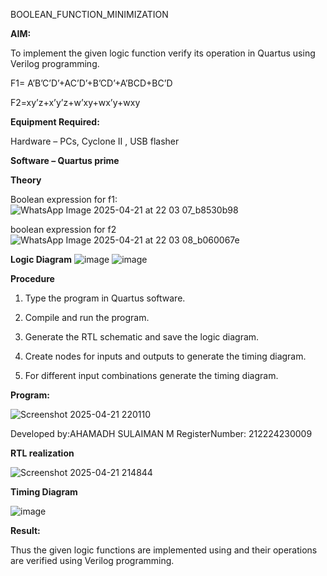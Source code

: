 BOOLEAN_FUNCTION_MINIMIZATION

**AIM:**

To implement the given logic function verify its operation in Quartus using Verilog programming.

F1= A’B’C’D’+AC’D’+B’CD’+A’BCD+BC’D 

F2=xy’z+x’y’z+w’xy+wx’y+wxy

**Equipment Required:**

Hardware – PCs, Cyclone II , USB flasher

**Software – Quartus prime**

**Theory**

Boolean expression for f1:
![WhatsApp Image 2025-04-21 at 22 03 07_b8530b98](https://github.com/user-attachments/assets/74def382-6f13-4261-ae98-961ed743c5e1)

boolean expression for f2
![WhatsApp Image 2025-04-21 at 22 03 08_b060067e](https://github.com/user-attachments/assets/e7392bcb-ae1d-4736-ba82-8eeef1a222a3)

**Logic Diagram**
![image](https://github.com/user-attachments/assets/961d23a4-d7ea-4625-932d-61b2336a8db8)
![image](https://github.com/user-attachments/assets/c01c8a00-da64-46fd-b399-1f40a4734f93)

**Procedure**

1.	Type the program in Quartus software.

2.	Compile and run the program.

3.	Generate the RTL schematic and save the logic diagram.

4.	Create nodes for inputs and outputs to generate the timing diagram.

5.	For different input combinations generate the timing diagram.


**Program:**

![Screenshot 2025-04-21 220110](https://github.com/user-attachments/assets/b126c61b-6ce0-412d-ab4e-c7b50366d605)


Developed by:AHAMADH SULAIMAN M
RegisterNumber: 212224230009


**RTL realization**

![Screenshot 2025-04-21 214844](https://github.com/user-attachments/assets/02a27cb1-d0f4-4a24-b632-9bbc400ed38f)


**Timing Diagram**

![image](https://github.com/user-attachments/assets/00d11e1e-afad-48fb-a10b-f1225ed1741f)


**Result:**

Thus the given logic functions are implemented using and their operations are verified using Verilog programming.

